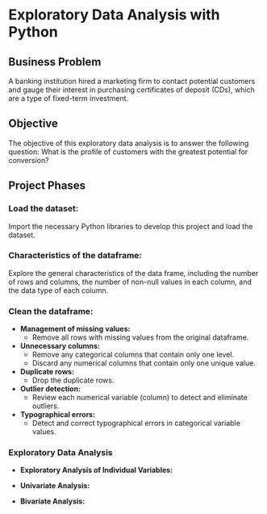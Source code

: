 # Exploratory Data Analysis with Python

## Business Problem
A banking institution hired a marketing firm to contact potential customers and gauge their interest in purchasing certificates of deposit (CDs), which are a type of fixed-term investment. 

## Objective
The objective of this exploratory data analysis is to answer the following question: 
What is the profile of customers with the greatest potential for conversion? 

## Project Phases

### Load the dataset:
Import the necessary Python libraries to develop this project and load the dataset.

### Characteristics of the dataframe:
Explore the general characteristics of the data frame, including the number of rows and columns, the number of non-null values in each column, and the data type of each column.

### Clean the dataframe:
- **Management of missing values:**
  * Remove all rows with missing values from the original dataframe.
- **Unnecessary columns:**
  * Remove any categorical columns that contain only one level.
  * Discard any numerical columns that contain only one unique value.
- **Duplicate rows:**
	* Drop the duplicate rows.
- **Outlier detection:** 
  * Review each numerical variable (column) to detect and eliminate outliers.
- **Typographical errors:** 
  * Detect and correct typographical errors in categorical variable values.
    
### Exploratory Data Analysis
- **Exploratory Analysis of Individual Variables:**
    
- **Univariate Analysis:**
    
- **Bivariate Analysis:**


